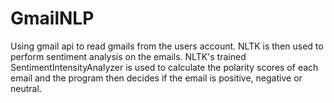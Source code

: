 # GmailNLP
Using gmail api to read gmails from the users account. NLTK is then used to perform sentiment analysis on the emails. NLTK's trained SentimentIntensityAnalyzer is used to calculate the polarity scores of each email and the program then decides if the email is positive, negative or neutral.
